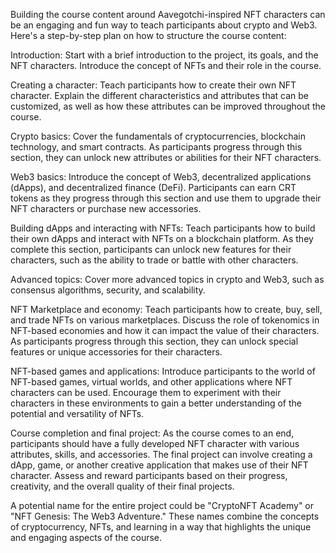 Building the course content around Aavegotchi-inspired NFT characters can be an engaging and fun way to teach participants about crypto and Web3. Here's a step-by-step plan on how to structure the course content:

Introduction: Start with a brief introduction to the project, its goals, and the NFT characters. Introduce the concept of NFTs and their role in the course.

Creating a character: Teach participants how to create their own NFT character. Explain the different characteristics and attributes that can be customized, as well as how these attributes can be improved throughout the course.

Crypto basics: Cover the fundamentals of cryptocurrencies, blockchain technology, and smart contracts. As participants progress through this section, they can unlock new attributes or abilities for their NFT characters.

Web3 basics: Introduce the concept of Web3, decentralized applications (dApps), and decentralized finance (DeFi). Participants can earn CRT tokens as they progress through this section and use them to upgrade their NFT characters or purchase new accessories.

Building dApps and interacting with NFTs: Teach participants how to build their own dApps and interact with NFTs on a blockchain platform. As they complete this section, participants can unlock new features for their characters, such as the ability to trade or battle with other characters.

Advanced topics: Cover more advanced topics in crypto and Web3, such as consensus algorithms, security, and scalability.

NFT Marketplace and economy: Teach participants how to create, buy, sell, and trade NFTs on various marketplaces. Discuss the role of tokenomics in NFT-based economies and how it can impact the value of their characters. As participants progress through this section, they can unlock special features or unique accessories for their characters.

NFT-based games and applications: Introduce participants to the world of NFT-based games, virtual worlds, and other applications where NFT characters can be used. Encourage them to experiment with their characters in these environments to gain a better understanding of the potential and versatility of NFTs.

Course completion and final project: As the course comes to an end, participants should have a fully developed NFT character with various attributes, skills, and accessories. The final project can involve creating a dApp, game, or another creative application that makes use of their NFT character. Assess and reward participants based on their progress, creativity, and the overall quality of their final projects.

A potential name for the entire project could be "CryptoNFT Academy" or "NFT Genesis: The Web3 Adventure." These names combine the concepts of cryptocurrency, NFTs, and learning in a way that highlights the unique and engaging aspects of the course.